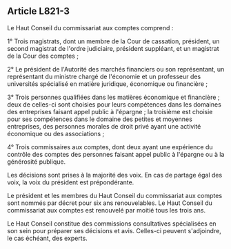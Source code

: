 Article L821-3
----
Le Haut Conseil du commissariat aux comptes comprend :

1° Trois magistrats, dont un membre de la Cour de cassation, président, un
second magistrat de l'ordre judiciaire, président suppléant, et un magistrat de
la Cour des comptes ;

2° Le président de l'Autorité des marchés financiers ou son représentant, un
représentant du ministre chargé de l'économie et un professeur des universités
spécialisé en matière juridique, économique ou financière ;

3° Trois personnes qualifiées dans les matières économique et financière ; deux
de celles-ci sont choisies pour leurs compétences dans les domaines des
entreprises faisant appel public à l'épargne ; la troisième est choisie pour ses
compétences dans le domaine des petites et moyennes entreprises, des personnes
morales de droit privé ayant une activité économique ou des associations ;

4° Trois commissaires aux comptes, dont deux ayant une expérience du contrôle
des comptes des personnes faisant appel public à l'épargne ou à la générosité
publique.

Les décisions sont prises à la majorité des voix. En cas de partage égal des
voix, la voix du président est prépondérante.

Le président et les membres du Haut Conseil du commissariat aux comptes sont
nommés par décret pour six ans renouvelables. Le Haut Conseil du commissariat
aux comptes est renouvelé par moitié tous les trois ans.

Le Haut Conseil constitue des commissions consultatives spécialisées en son sein
pour préparer ses décisions et avis. Celles-ci peuvent s'adjoindre, le cas
échéant, des experts.

